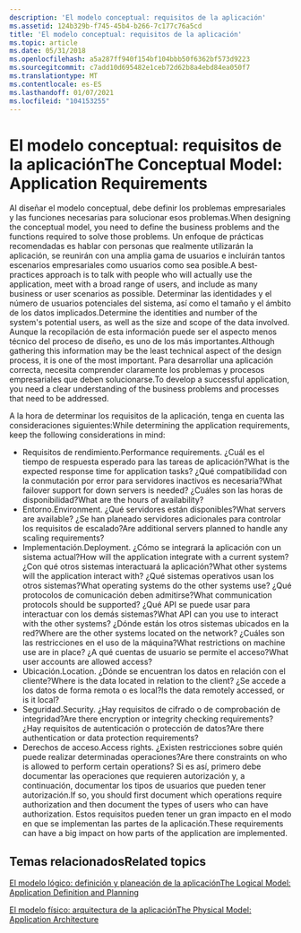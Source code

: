 ```yaml
---
description: 'El modelo conceptual: requisitos de la aplicación'
ms.assetid: 124b329b-f745-45b4-b266-7c177c76a5cd
title: 'El modelo conceptual: requisitos de la aplicación'
ms.topic: article
ms.date: 05/31/2018
ms.openlocfilehash: a5a287ff940f154bf104bbb50f6362bf573d9223
ms.sourcegitcommit: c7add10d695482e1ceb72d62b8a4ebd84ea050f7
ms.translationtype: MT
ms.contentlocale: es-ES
ms.lasthandoff: 01/07/2021
ms.locfileid: "104153255"
---
```

# <a name="the-conceptual-model-application-requirements"></a><span data-ttu-id="1c073-103">El modelo conceptual: requisitos de la aplicación</span><span class="sxs-lookup"><span data-stu-id="1c073-103">The Conceptual Model: Application Requirements</span></span>

<span data-ttu-id="1c073-104">Al diseñar el modelo conceptual, debe definir los problemas empresariales y las funciones necesarias para solucionar esos problemas.</span><span class="sxs-lookup"><span data-stu-id="1c073-104">When designing the conceptual model, you need to define the business problems and the functions required to solve those problems.</span></span> <span data-ttu-id="1c073-105">Un enfoque de prácticas recomendadas es hablar con personas que realmente utilizarán la aplicación, se reunirán con una amplia gama de usuarios e incluirán tantos escenarios empresariales como usuarios como sea posible.</span><span class="sxs-lookup"><span data-stu-id="1c073-105">A best-practices approach is to talk with people who will actually use the application, meet with a broad range of users, and include as many business or user scenarios as possible.</span></span> <span data-ttu-id="1c073-106">Determinar las identidades y el número de usuarios potenciales del sistema, así como el tamaño y el ámbito de los datos implicados.</span><span class="sxs-lookup"><span data-stu-id="1c073-106">Determine the identities and number of the system's potential users, as well as the size and scope of the data involved.</span></span> <span data-ttu-id="1c073-107">Aunque la recopilación de esta información puede ser el aspecto menos técnico del proceso de diseño, es uno de los más importantes.</span><span class="sxs-lookup"><span data-stu-id="1c073-107">Although gathering this information may be the least technical aspect of the design process, it is one of the most important.</span></span> <span data-ttu-id="1c073-108">Para desarrollar una aplicación correcta, necesita comprender claramente los problemas y procesos empresariales que deben solucionarse.</span><span class="sxs-lookup"><span data-stu-id="1c073-108">To develop a successful application, you need a clear understanding of the business problems and processes that need to be addressed.</span></span>

<span data-ttu-id="1c073-109">A la hora de determinar los requisitos de la aplicación, tenga en cuenta las consideraciones siguientes:</span><span class="sxs-lookup"><span data-stu-id="1c073-109">While determining the application requirements, keep the following considerations in mind:</span></span>

-   <span data-ttu-id="1c073-110">Requisitos de rendimiento.</span><span class="sxs-lookup"><span data-stu-id="1c073-110">Performance requirements.</span></span> <span data-ttu-id="1c073-111">¿Cuál es el tiempo de respuesta esperado para las tareas de aplicación?</span><span class="sxs-lookup"><span data-stu-id="1c073-111">What is the expected response time for application tasks?</span></span> <span data-ttu-id="1c073-112">¿Qué compatibilidad con la conmutación por error para servidores inactivos es necesaria?</span><span class="sxs-lookup"><span data-stu-id="1c073-112">What failover support for down servers is needed?</span></span> <span data-ttu-id="1c073-113">¿Cuáles son las horas de disponibilidad?</span><span class="sxs-lookup"><span data-stu-id="1c073-113">What are the hours of availability?</span></span>
-   <span data-ttu-id="1c073-114">Entorno.</span><span class="sxs-lookup"><span data-stu-id="1c073-114">Environment.</span></span> <span data-ttu-id="1c073-115">¿Qué servidores están disponibles?</span><span class="sxs-lookup"><span data-stu-id="1c073-115">What servers are available?</span></span> <span data-ttu-id="1c073-116">¿Se han planeado servidores adicionales para controlar los requisitos de escalado?</span><span class="sxs-lookup"><span data-stu-id="1c073-116">Are additional servers planned to handle any scaling requirements?</span></span>
-   <span data-ttu-id="1c073-117">Implementación.</span><span class="sxs-lookup"><span data-stu-id="1c073-117">Deployment.</span></span> <span data-ttu-id="1c073-118">¿Cómo se integrará la aplicación con un sistema actual?</span><span class="sxs-lookup"><span data-stu-id="1c073-118">How will the application integrate with a current system?</span></span> <span data-ttu-id="1c073-119">¿Con qué otros sistemas interactuará la aplicación?</span><span class="sxs-lookup"><span data-stu-id="1c073-119">What other systems will the application interact with?</span></span> <span data-ttu-id="1c073-120">¿Qué sistemas operativos usan los otros sistemas?</span><span class="sxs-lookup"><span data-stu-id="1c073-120">What operating systems do the other systems use?</span></span> <span data-ttu-id="1c073-121">¿Qué protocolos de comunicación deben admitirse?</span><span class="sxs-lookup"><span data-stu-id="1c073-121">What communication protocols should be supported?</span></span> <span data-ttu-id="1c073-122">¿Qué API se puede usar para interactuar con los demás sistemas?</span><span class="sxs-lookup"><span data-stu-id="1c073-122">What API can you use to interact with the other systems?</span></span> <span data-ttu-id="1c073-123">¿Dónde están los otros sistemas ubicados en la red?</span><span class="sxs-lookup"><span data-stu-id="1c073-123">Where are the other systems located on the network?</span></span> <span data-ttu-id="1c073-124">¿Cuáles son las restricciones en el uso de la máquina?</span><span class="sxs-lookup"><span data-stu-id="1c073-124">What restrictions on machine use are in place?</span></span> <span data-ttu-id="1c073-125">¿A qué cuentas de usuario se permite el acceso?</span><span class="sxs-lookup"><span data-stu-id="1c073-125">What user accounts are allowed access?</span></span>
-   <span data-ttu-id="1c073-126">Ubicación.</span><span class="sxs-lookup"><span data-stu-id="1c073-126">Location.</span></span> <span data-ttu-id="1c073-127">¿Dónde se encuentran los datos en relación con el cliente?</span><span class="sxs-lookup"><span data-stu-id="1c073-127">Where is the data located in relation to the client?</span></span> <span data-ttu-id="1c073-128">¿Se accede a los datos de forma remota o es local?</span><span class="sxs-lookup"><span data-stu-id="1c073-128">Is the data remotely accessed, or is it local?</span></span>
-   <span data-ttu-id="1c073-129">Seguridad.</span><span class="sxs-lookup"><span data-stu-id="1c073-129">Security.</span></span> <span data-ttu-id="1c073-130">¿Hay requisitos de cifrado o de comprobación de integridad?</span><span class="sxs-lookup"><span data-stu-id="1c073-130">Are there encryption or integrity checking requirements?</span></span> <span data-ttu-id="1c073-131">¿Hay requisitos de autenticación o protección de datos?</span><span class="sxs-lookup"><span data-stu-id="1c073-131">Are there authentication or data protection requirements?</span></span>
-   <span data-ttu-id="1c073-132">Derechos de acceso.</span><span class="sxs-lookup"><span data-stu-id="1c073-132">Access rights.</span></span> <span data-ttu-id="1c073-133">¿Existen restricciones sobre quién puede realizar determinadas operaciones?</span><span class="sxs-lookup"><span data-stu-id="1c073-133">Are there constraints on who is allowed to perform certain operations?</span></span> <span data-ttu-id="1c073-134">Si es así, primero debe documentar las operaciones que requieren autorización y, a continuación, documentar los tipos de usuarios que pueden tener autorización.</span><span class="sxs-lookup"><span data-stu-id="1c073-134">If so, you should first document which operations require authorization and then document the types of users who can have authorization.</span></span> <span data-ttu-id="1c073-135">Estos requisitos pueden tener un gran impacto en el modo en que se implementan las partes de la aplicación.</span><span class="sxs-lookup"><span data-stu-id="1c073-135">These requirements can have a big impact on how parts of the application are implemented.</span></span>

## <a name="related-topics"></a><span data-ttu-id="1c073-136">Temas relacionados</span><span class="sxs-lookup"><span data-stu-id="1c073-136">Related topics</span></span>

<dl> <dt>

[<span data-ttu-id="1c073-137">El modelo lógico: definición y planeación de la aplicación</span><span class="sxs-lookup"><span data-stu-id="1c073-137">The Logical Model: Application Definition and Planning</span></span>](the-logical-model--application-definition-and-planning.md)
</dt> <dt>

[<span data-ttu-id="1c073-138">El modelo físico: arquitectura de la aplicación</span><span class="sxs-lookup"><span data-stu-id="1c073-138">The Physical Model: Application Architecture</span></span>](the-physical-model--application-architecture.md)
</dt> </dl>

 

 



